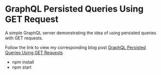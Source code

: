 # GraphQL Persisted Queries Using GET Request

A simple GraphQL server demonstrating the idea of using persisted queries with GET requests.

Follow the link to view my corresponding blog post
[GraphQL Persisted Queries Using GET Requests](https://medium.com/@coreyclark/graphql-persisted-queries-using-get-requests-8a6704aba9eb)

- npm install
- npm start

